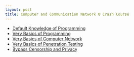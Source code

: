 ```yaml
---
layout: post
title: Computer and Communication Network 0 Crash Course
---
```


<ul>
	<li><a href="https://0fajarpurnama0.github.io/internet/2022/07/18/python-cheat-sheet.html">Default Knowledge of Programming</a></li>
	<li><a href="https://0fajarpurnama0.github.io/internet/2020/03/29/starting-computer-programming.html">Very Basics of Programming</a></li>
	<li><a href="https://0fajarpurnama0.github.io/internet/2020/03/24/simple-introduction-to-computer-network.html">Very Basics of Computer Network</a></li>
	<li><a href="https://0fajarpurnama0.github.io/pentest/2020/04/01/having-taste-being-hacker.html">Very Basics of Penetration Testing</a></li>
	<li><a href="https://0fajarpurnama0.github.io/internet/2020/04/28/common-ways-bypass-internet-censorship.html">Bypass Censorship and Privacy</a></li>
</ul>